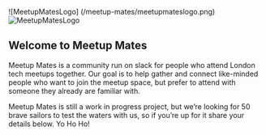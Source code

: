 ![MeetupMatesLogo] (/meetup-mates/meetupmateslogo.png)
<img src="/meetup-mates/meetupmateslogo.png" alt="MeetupMatesLogo"/>
      

## Welcome to Meetup Mates

Meetup Mates is a community run on slack for people who attend London tech meetups together. Our goal is to help gather and connect like-minded people who want to join the meetup space, but prefer to attend with someone they already are familiar with.

Meetup Mates is still a work in progress project, but we’re looking for 50 brave sailors to test the waters with us, so if you’re up for it share your details below. Yo Ho Ho!


